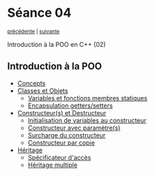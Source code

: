 # Séance 04

<p><sup><a href="../s03">précédente</a> | <a href="../s05">suivante</a></sup></p>

Introduction à la POO en C++ (02)

## Introduction à la POO

- [Concepts](../cours/POO_concepts.md)
- [Classes et Objets](../cours/POO_classes_and_objects.md#classes-et-objets)
  - [Variables et fonctions membres statiques](../cours/POO_classes_and_objects.md#variables-et-fonctions-membres-statiques)
  - [Encapsulation getters/setters](../cours/POO_classes_and_objects.md#encapsulation-gettersetter)
- [Constructeur(s) et Destructeur](../cours/POO_object_construction_and_destruction.md#constructeurs-et-destructeur)
  - [Initialisation de variables au constructeur](../cours/POO_object_construction_and_destruction.md#initialisation-de-variables-au-constructeur)
  - [Constructeur avec paramètre(s)](../cours/POO_object_construction_and_destruction.md#constructeur-avec-paramètres)
  - [Surcharge du constructeur](../cours/POO_object_construction_and_destruction.md#surcharge-de-constructeur)
  - [Constructeur par copie](../cours/POO_object_construction_and_destruction.md#constructeur-par-copie)
- [Héritage](../cours/POO_inheritance.md#héritage)
  - [Spécificateur d'accès](../cours/POO_inheritance.md#spécificateur-daccès)
  - [Héritage multiple](../cours/POO_inheritance.md#héritage-multiple)
